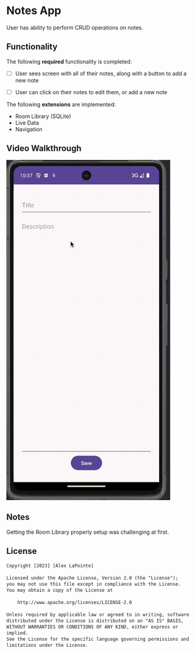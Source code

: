 # Notes App

User has ability to perform CRUD operations on notes.

## Functionality 

The following **required** functionality is completed:

* [ ] User sees screen with all of their notes, along with a button to add a new note
* [ ] User can click on their notes to edit them, or add a new note


The following **extensions** are implemented:

* Room Library (SQLite)
* Live Data
* Navigation

## Video Walkthrough

![](noteappshowcase.gif)

## Notes

Getting the Room Library properly setup was challenging at first. 


## License

    Copyright [2023] [Alex LaPointe]

    Licensed under the Apache License, Version 2.0 (the "License");
    you may not use this file except in compliance with the License.
    You may obtain a copy of the License at

        http://www.apache.org/licenses/LICENSE-2.0

    Unless required by applicable law or agreed to in writing, software
    distributed under the License is distributed on an "AS IS" BASIS,
    WITHOUT WARRANTIES OR CONDITIONS OF ANY KIND, either express or implied.
    See the License for the specific language governing permissions and
    limitations under the License.
